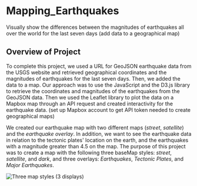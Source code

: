 # Mapping_Earthquakes
Visually show the differences between the magnitudes of earthquakes all over the world for the last seven days (add data to a geographical map) 

## Overview of Project
To complete this project, we used a URL for GeoJSON earthquake data from the USGS website and retrieved geographical coordinates and the magnitudes of earthquakes for the last seven days. Then, we added the data to a map. Our approach was to use the JavaScript and the D3.js library to retrieve the coordinates and magnitudes of the earthquakes from the GeoJSON data. Then we used the Leaflet library to plot the data on a Mapbox map through an API request and created interactivity for the earthquake data. (set up Mapbox account to get API token needed to create geographical maps)

We created our earthquake map with two different maps (*street*, *satellite*) and the *earthquake overlay*. In addition, we want to see the earthquake data in relation to the tectonic plates' location on the earth, and the earthquakes with a magnitude greater than 4.5 on the map. The purpose of this project was to create a map with the following three baseMap styles: *street*, *satellite*, and *dark*, and three overlays: *Earthquakes*, *Tectonic Plates*, and *Major Earthquakes*.



![Three map styles (3 displays)](https://user-images.githubusercontent.com/107021231/189285491-5f532afe-3062-447e-b7a6-edc4310069d4.png)
